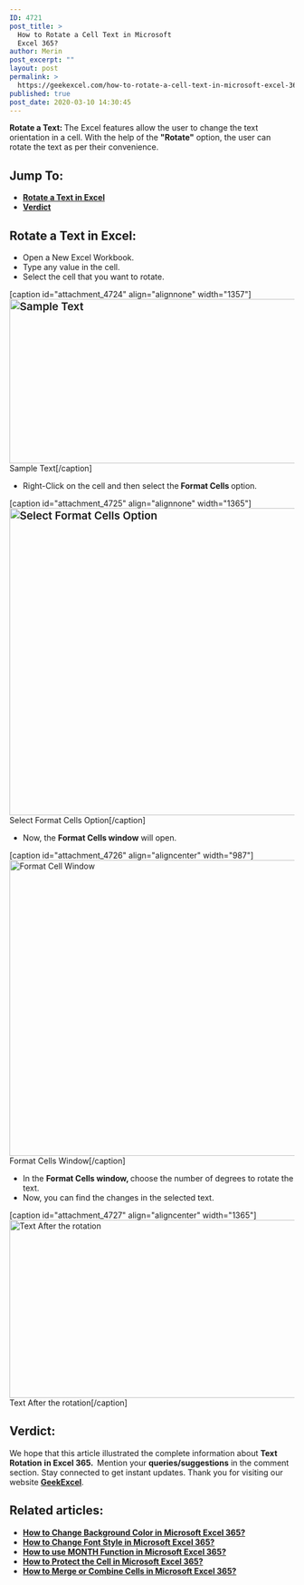 ```yaml
---
ID: 4721
post_title: >
  How to Rotate a Cell Text in Microsoft
  Excel 365?
author: Merin
post_excerpt: ""
layout: post
permalink: >
  https://geekexcel.com/how-to-rotate-a-cell-text-in-microsoft-excel-365/
published: true
post_date: 2020-03-10 14:30:45
---
```

<strong>Rotate a Text: </strong>The Excel features allow the user to change the text orientation in a cell. With the help of the <strong>"R</strong><strong>otate"</strong> option, the user can rotate the text as per their convenience.
<h2>Jump To:</h2>
<ul>
 	<li><a href="#ro-1"><strong>Rotate a Text in Excel</strong></a></li>
 	<li><a href="#ro-2"><strong>Verdict</strong></a></li>
</ul>
<h2 id="ro-1">Rotate a Text in Excel:</h2>
<ul>
 	<li>Open a New Excel Workbook.</li>
 	<li>Type any value in the cell.</li>
 	<li>Select the cell that you want to rotate.</li>
</ul>
[caption id="attachment_4724" align="alignnone" width="1357"]<img class="wp-image-4724 size-full" style="font-size: 19px; font-weight: 600;" src="https://geekexcel.com/wp-content/uploads/2020/03/Screenshot_11-1.png" alt="Sample Text" width="1357" height="290" /> Sample Text[/caption]
<ul>
 	<li>Right-Click on the cell and then select the<strong> Format Cells </strong>option.</li>
</ul>
[caption id="attachment_4725" align="alignnone" width="1365"]<img class="wp-image-4725 size-full" style="font-size: 19px; font-weight: 600;" src="https://geekexcel.com/wp-content/uploads/2020/03/Screenshot_1-36.png" alt="Select Format Cells Option" width="1365" height="542" /> Select Format Cells Option[/caption]
<ul>
 	<li>Now, the <strong>Format Cells window</strong> will open.</li>
</ul>
[caption id="attachment_4726" align="aligncenter" width="987"]<img class="size-full wp-image-4726" src="https://geekexcel.com/wp-content/uploads/2020/03/Screenshot_2-32.png" alt="Format Cell Window" width="987" height="522" /> Format Cells Window[/caption]
<ul>
 	<li>In the <strong>Format Cells window, </strong>choose the number of degrees to rotate the text.</li>
 	<li>Now, you can find the changes in the selected text.</li>
</ul>
[caption id="attachment_4727" align="aligncenter" width="1365"]<img class="size-full wp-image-4727" src="https://geekexcel.com/wp-content/uploads/2020/03/Screenshot_3-30.png" alt="Text After the rotation" width="1365" height="314" /> Text After the rotation[/caption]
<h2 id="ro-2">Verdict:</h2>
We hope that this article illustrated the complete information about <strong>Text Rotation</strong> <strong>in Excel 365.  </strong>Mention your <strong>queries/suggestions</strong> in the comment section. Stay connected to get instant updates. Thank you for visiting our website <a href="https://geekexcel.com/"><strong>GeekExcel</strong></a>.
<h2>Related articles:</h2>
<ul>
 	<li><strong><a class="LinkSuggestion__Link-sc-1mdih4x-2 jZPuuT" href="https://geekexcel.com/how-to-change-background-color-in-microsoft-excel-365/" target="_blank" rel="noopener noreferrer">How to Change Background Color in Microsoft Excel 365?</a></strong></li>
 	<li><strong><a class="LinkSuggestion__Link-sc-1mdih4x-2 jZPuuT" href="https://geekexcel.com/how-to-change-font-style-in-microsoft-excel-365/" target="_blank" rel="noopener noreferrer">How to Change Font Style in Microsoft Excel 365?</a></strong></li>
 	<li><strong><a class="LinkSuggestion__Link-sc-1mdih4x-2 jZPuuT" href="https://geekexcel.com/how-to-use-month-function-in-microsoft-excel-365/" target="_blank" rel="noopener noreferrer">How to use MONTH Function in Microsoft Excel 365?</a></strong></li>
 	<li><strong><a class="LinkSuggestion__Link-sc-1mdih4x-2 jZPuuT" href="https://geekexcel.com/how-to-protect-the-cell-in-microsoft-excel-365/" target="_blank" rel="noopener noreferrer">How to Protect the Cell in Microsoft Excel 365?</a></strong></li>
 	<li><strong><a class="LinkSuggestion__Link-sc-1mdih4x-2 jZPuuT" href="https://geekexcel.com/how-to-merge-or-combine-cells-in-microsoft-excel-365/" target="_blank" rel="noopener noreferrer">How to Merge or Combine Cells in Microsoft Excel 365?</a></strong></li>
</ul>